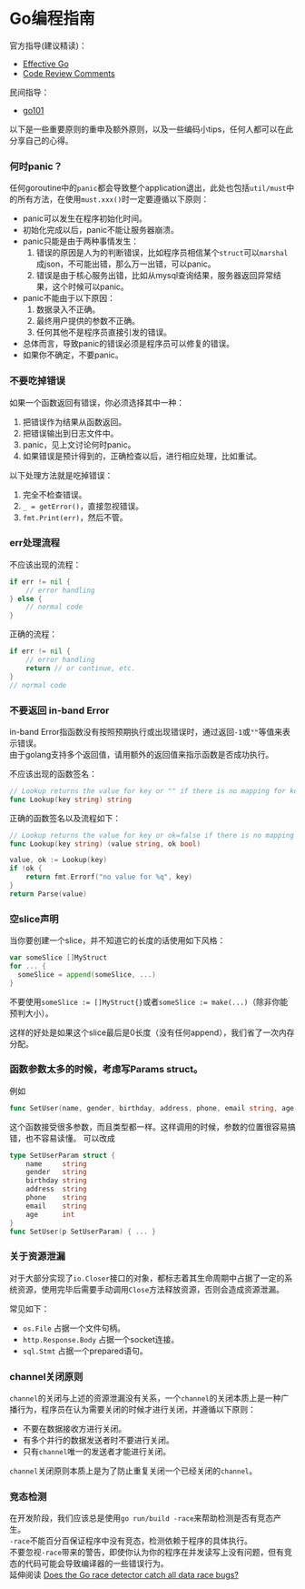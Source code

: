 # Go编程指南

官方指导(建议精读)：
* [Effective Go](https://golang.org/doc/effective_go.html)
* [Code Review Comments](https://github.com/golang/go/wiki/CodeReviewComments)

民间指导：
* [go101](https://github.com/go101/go101)

以下是一些重要原则的重申及额外原则，以及一些编码小tips，任何人都可以在此分享自己的心得。

### 何时panic？
任何goroutine中的`panic`都会导致整个application退出，此处也包括`util/must`中的所有方法，在使用`must.xxx()`时一定要遵循以下原则：
* panic可以发生在程序初始化时间。
* 初始化完成以后，panic不能让服务器崩溃。
* panic只能是由于两种事情发生：
    1. 错误的原因是人为的判断错误，比如程序员相信某个`struct`可以`marshal`成json，不可能出错，那么万一出错，可以panic。
    1. 错误是由于核心服务出错，比如从mysql查询结果，服务器返回异常结果，这个时候可以panic。
* panic不能由于以下原因：
    1. 数据录入不正确。
    1. 最终用户提供的参数不正确。
    1. 任何其他不是程序员直接引发的错误。
* 总体而言，导致panic的错误必须是程序员可以修复的错误。
* 如果你不确定，不要panic。

### 不要吃掉错误
如果一个函数返回有错误，你必须选择其中一种：
1. 把错误作为结果从函数返回。
1. 把错误输出到日志文件中。
1. panic，见上文讨论何时panic。
1. 如果错误是预计得到的，正确检查以后，进行相应处理，比如重试。

以下处理方法就是吃掉错误：
1. 完全不检查错误。
1. `_ = getError()`，直接忽视错误。
1. `fmt.Print(err)`，然后不管。

### err处理流程
不应该出现的流程：
```go
if err != nil {
	// error handling
} else {
	// normal code
}
```
正确的流程：
```go
if err != nil {
	// error handling
	return // or continue, etc.
}
// normal code
```

### 不要返回 in-band Error
in-band Error指函数没有按照预期执行或出现错误时，通过返回`-1`或`""`等值来表示错误。<br>
由于golang支持多个返回值，请用额外的返回值来指示函数是否成功执行。<br>

不应该出现的函数签名：

```go
// Lookup returns the value for key or "" if there is no mapping for key.
func Lookup(key string) string
```
正确的函数签名以及流程如下：
```go
// Lookup returns the value for key or ok=false if there is no mapping for key.
func Lookup(key string) (value string, ok bool)

value, ok := Lookup(key)
if !ok {
	return fmt.Errorf("no value for %q", key)
}
return Parse(value)
```

### 空slice声明
当你要创建一个slice，并不知道它的长度的话使用如下风格：
```go
var someSlice []MyStruct
for ... {
  someSlice = append(someSlice, ...)
}
```
不要使用```someSlice := []MyStruct{}```或者```someSlice := make(...)```（除非你能预判大小）。

这样的好处是如果这个slice最后是0长度（没有任何append），我们省了一次内存分配。

### 函数参数太多的时候，考虑写Params struct。
例如
```go
func SetUser(name, gender, birthday, address, phone, email string, age int) { ... }
```
这个函数接受很多参数，而且类型都一样。这样调用的时候，参数的位置很容易搞错，也不容易读懂。
可以改成
```go
type SetUserParam struct {
	name     string
	gender   string
	birthday string
	address  string
	phone    string
	email    string
	age      int
}
func SetUser(p SetUserParam) { ... }
```

### 关于资源泄漏

对于大部分实现了`io.Closer`接口的对象，都标志着其生命周期中占据了一定的系统资源，使用完毕后需要手动调用`Close`方法释放资源，否则会造成资源泄漏。

常见如下：
* `os.File` 占据一个文件句柄。
* `http.Response.Body` 占据一个socket连接。
* `sql.Stmt` 占据一个prepared语句。

### channel关闭原则
`channel`的关闭与上述的资源泄漏没有关系，一个`channel`的关闭本质上是一种广播行为，程序员在认为需要关闭的时候才进行关闭，并遵循以下原则：
* 不要在数据接收方进行关闭。
* 有多个并行的数据发送者时不要进行关闭。
* 只有`channel`唯一的发送者才能进行关闭。

`channel`关闭原则本质上是为了防止重复关闭一个已经关闭的`channel`。

### 竞态检测
在开发阶段，我们应该总是使用`go run/build -race`来帮助检测是否有竞态产生。<br>
`-race`不能百分百保证程序中没有竞态，检测依赖于程序的具体执行。<br>
不要忽视`-race`带来的警告，即使你认为你的程序在并发读写上没有问题，但有竞态的代码可能会导致编译器的一些错误行为。<br>
延伸阅读 [Does the Go race detector catch all data race bugs?](https://medium.com/@val_deleplace/does-the-race-detector-catch-all-data-races-1afed51d57fb)





